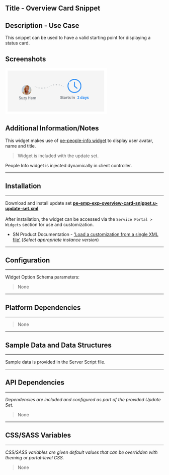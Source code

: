 ## Title - Overview Card Snippet

## Description - Use Case

This snippet can be used to have a valid starting point for displaying a status card.

## Screenshots
![alt text](../images/pe-overview-card-snippet.png "Status Card Snippet")

## Additional Information/Notes 

This widget makes use of [pe-people-info widget](https://github.com/platform-experience/serviceportal-widget-library/tree/master/People%20Card/pe-people-info) to display user avatar, name and title.
> Widget is included with the update set.

People Info widget is injected dynamically in client controller.

---
## Installation
---
Download and install update set **[pe-emp-exp-overview-card-snippet.u-update-set.xml](pe-emp-exp-overview-card-snippet.u-update-set.xml)** <br/><br/>
After installation, the widget can be accessed via the `Service Portal > Widgets` section for use and customization.<br/>
* SN Product Documentation - ['Load a customization from a single XML file'](https://docs.servicenow.com/search?q=Load+a+customization+from+a+single+XML+file)   (<i>Select appropriate instance version</i>)
---
## Configuration
---
Widget Option Schema parameters:
> None
---
## Platform Dependencies
---
> None
---
## Sample Data and Data Structures
---
Sample data is provided in the Server Script file.

---
## API Dependencies
---
<i>Dependencies are included and configured as part of the provided Update Set.</i>
> None
---
## CSS/SASS Variables
---
_CSS/SASS variables are given default values that can be overridden with theming or portal-level CSS._
> None